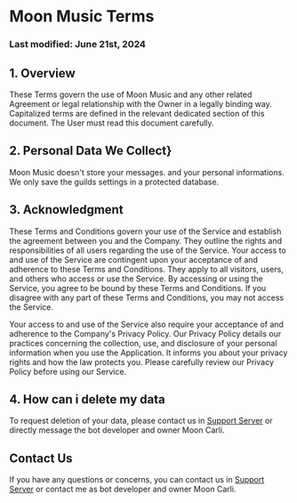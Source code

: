 # Moon Music Terms
### Last modified: June 21st, 2024
## 1. Overview
These Terms govern the use of Moon Music and any other related Agreement or legal relationship with the Owner in a legally binding way. Capitalized terms are defined in the relevant dedicated section of this document. The User must read this document carefully.

## 2. Personal Data We Collect}
Moon Music doesn't store your messages. and your personal informations. We only save the guilds settings in a protected database.

## 3. Acknowledgment
These Terms and Conditions govern your use of the Service and establish the agreement between you and the Company. They outline the rights and responsibilities of all users regarding the use of the Service. Your access to and use of the Service are contingent upon your acceptance of and adherence to these Terms and Conditions. They apply to all visitors, users, and others who access or use the Service. By accessing or using the Service, you agree to be bound by these Terms and Conditions. If you disagree with any part of these Terms and Conditions, you may not access the Service.

Your access to and use of the Service also require your acceptance of and adherence to the Company's Privacy Policy. Our Privacy Policy details our practices concerning the collection, use, and disclosure of your personal information when you use the Application. It informs you about your privacy rights and how the law protects you. Please carefully review our Privacy Policy before using our Service.

## 4. How can i delete my data
To request deletion of your data, please contact us in [Support Server](https://discord.gg/wqTgHeJ4Ku) or directly message the bot developer and owner Moon Carli.

## Contact Us
If you have any questions or concerns, you can contact us in [Support Server](https://discord.gg/wqTgHeJ4Ku) or contact me as bot developer and owner Moon Carli.
